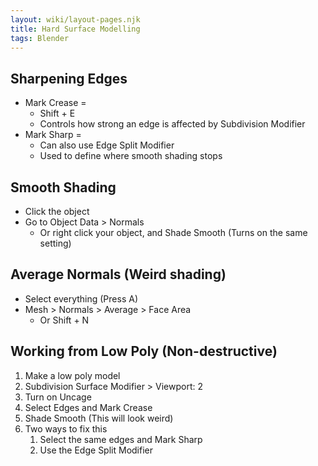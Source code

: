 ```yaml
---
layout: wiki/layout-pages.njk
title: Hard Surface Modelling
tags: Blender
---
```


## Sharpening Edges
- Mark Crease =
  - Shift + E
  - Controls how strong an edge is affected by Subdivision Modifier
- Mark Sharp =
  - Can also use Edge Split Modifier
  - Used to define where smooth shading stops

## Smooth Shading
- Click the object
- Go to Object Data > Normals
  - Or right click your object, and Shade Smooth (Turns on the same setting)

## Average Normals (Weird shading)
- Select everything (Press A)
- Mesh > Normals > Average > Face Area
  - Or Shift + N

## Working from Low Poly (Non-destructive)
1. Make a low poly model
2. Subdivision Surface Modifier > Viewport: 2
3. Turn on Uncage
4. Select Edges and Mark Crease
5. Shade Smooth (This will look weird)
6. Two ways to fix this
   1. Select the same edges and Mark Sharp
   2. Use the Edge Split Modifier